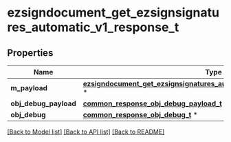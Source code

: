 # ezsigndocument_get_ezsignsignatures_automatic_v1_response_t

## Properties
Name | Type | Description | Notes
------------ | ------------- | ------------- | -------------
**m_payload** | [**ezsigndocument_get_ezsignsignatures_automatic_v1_response_m_payload_t**](ezsigndocument_get_ezsignsignatures_automatic_v1_response_m_payload.md) \* |  | 
**obj_debug_payload** | [**common_response_obj_debug_payload_t**](common_response_obj_debug_payload.md) \* |  | [optional] 
**obj_debug** | [**common_response_obj_debug_t**](common_response_obj_debug.md) \* |  | [optional] 

[[Back to Model list]](../README.md#documentation-for-models) [[Back to API list]](../README.md#documentation-for-api-endpoints) [[Back to README]](../README.md)


